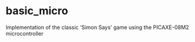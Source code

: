 basic_micro
===========

Implementation of the classic ‘Simon Says’ game using the PICAXE-08M2 microcontroller
